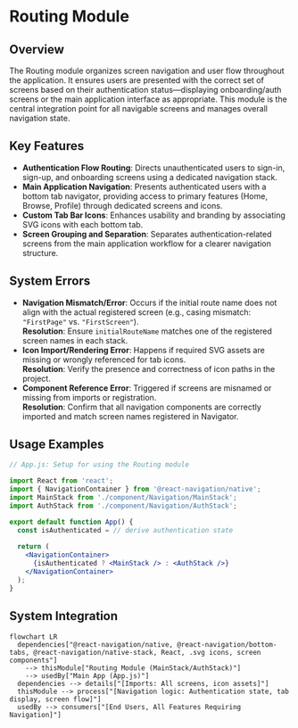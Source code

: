 # Routing Module

## Overview
The Routing module organizes screen navigation and user flow throughout the application. It ensures users are presented with the correct set of screens based on their authentication status—displaying onboarding/auth screens or the main application interface as appropriate. This module is the central integration point for all navigable screens and manages overall navigation state.

## Key Features
- **Authentication Flow Routing**: Directs unauthenticated users to sign-in, sign-up, and onboarding screens using a dedicated navigation stack.
- **Main Application Navigation**: Presents authenticated users with a bottom tab navigator, providing access to primary features (Home, Browse, Profile) through dedicated screens and icons.
- **Custom Tab Bar Icons**: Enhances usability and branding by associating SVG icons with each bottom tab.
- **Screen Grouping and Separation**: Separates authentication-related screens from the main application workflow for a clearer navigation structure.

## System Errors
- **Navigation Mismatch/Error**: Occurs if the initial route name does not align with the actual registered screen (e.g., casing mismatch: `"FirstPage"` vs. `"FirstScreen"`).  
  **Resolution**: Ensure `initialRouteName` matches one of the registered screen names in each stack.
- **Icon Import/Rendering Error**: Happens if required SVG assets are missing or wrongly referenced for tab icons.  
  **Resolution**: Verify the presence and correctness of icon paths in the project.
- **Component Reference Error**: Triggered if screens are misnamed or missing from imports or registration.  
  **Resolution**: Confirm that all navigation components are correctly imported and match screen names registered in Navigator.

## Usage Examples

```jsx
// App.js: Setup for using the Routing module

import React from 'react';
import { NavigationContainer } from '@react-navigation/native';
import MainStack from './component/Navigation/MainStack';
import AuthStack from './component/Navigation/AuthStack';

export default function App() {
  const isAuthenticated = // derive authentication state
  
  return (
    <NavigationContainer>
      {isAuthenticated ? <MainStack /> : <AuthStack />}
    </NavigationContainer>
  );
}
```

## System Integration

```mermaid
flowchart LR
  dependencies["@react-navigation/native, @react-navigation/bottom-tabs, @react-navigation/native-stack, React, .svg icons, screen components"] 
    --> thisModule["Routing Module (MainStack/AuthStack)"] 
    --> usedBy["Main App (App.js)"]
  dependencies --> details["[Imports: All screens, icon assets]"]
  thisModule --> process["[Navigation logic: Authentication state, tab display, screen flow]"] 
  usedBy --> consumers["[End Users, All Features Requiring Navigation]"]
```
